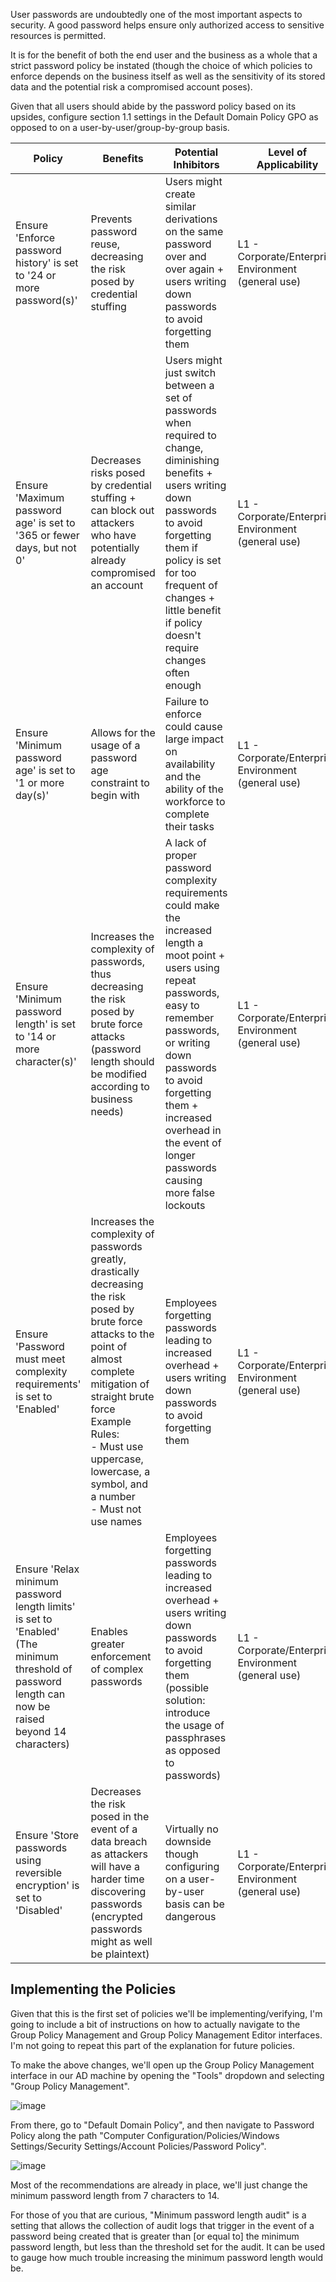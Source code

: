 User passwords are undoubtedly one of the most important aspects to security. A good password helps ensure only authorized access to sensitive resources is permitted.

It is for the benefit of both the end user and the business as a whole that a strict password policy be instated (though the choice of which policies to enforce depends on the business itself as well as the sensitivity of its stored data and the potential risk a compromised account poses).

Given that all users should abide by the password policy based on its upsides, configure section 1.1 settings in the Default Domain Policy GPO as opposed to on a user-by-user/group-by-group basis.

| Policy | Benefits | Potential Inhibitors | Level of Applicability |
| ---- | ---- | ---- | ---- |
| Ensure 'Enforce password history' is set to '24 or more password(s)' | Prevents password reuse, decreasing the risk posed by credential stuffing | Users might create similar derivations on the same password over and over again + users writing down passwords to avoid forgetting them | L1 - Corporate/Enterprise Environment (general use) |
| Ensure 'Maximum password age' is set to '365 or fewer days, but not 0' | Decreases risks posed by credential stuffing + can block out attackers who have potentially already compromised an account | Users might just switch between a set of passwords when required to change, diminishing benefits + users writing down passwords to avoid forgetting them if policy is set for too frequent of changes + little benefit if policy doesn't require changes often enough | L1 - Corporate/Enterprise Environment (general use) |
| Ensure 'Minimum password age' is set to '1 or more day(s)' | Allows for the usage of a password age constraint to begin with | Failure to enforce could cause large impact on availability and the ability of the workforce to complete their tasks | L1 - Corporate/Enterprise Environment (general use) |
| Ensure 'Minimum password length' is set to '14 or more character(s)' | Increases the complexity of passwords, thus decreasing the risk posed by brute force attacks (password length should be modified according to business needs) | A lack of proper password complexity requirements could make the increased length a moot point + users using repeat passwords, easy to remember passwords, or writing down passwords to avoid forgetting them + increased overhead in the event of longer passwords causing more false lockouts | L1 - Corporate/Enterprise Environment (general use) |
| Ensure 'Password must meet complexity requirements' is set to 'Enabled' | Increases the complexity of passwords greatly, drastically decreasing the risk posed by brute force attacks to the point of almost complete mitigation of straight brute force<br>Example Rules:<br>- Must use uppercase, lowercase, a symbol, and a number<br>- Must not use names | Employees forgetting passwords leading to increased overhead + users writing down passwords to avoid forgetting them | L1 - Corporate/Enterprise Environment (general use) |
| Ensure 'Relax minimum password length limits' is set to 'Enabled'<br>(The minimum threshold of password length can now be raised beyond 14 characters) | Enables greater enforcement of complex passwords | Employees forgetting passwords leading to increased overhead + users writing down passwords to avoid forgetting them (possible solution: introduce the usage of passphrases as opposed to passwords) | L1 - Corporate/Enterprise Environment (general use) |
| Ensure 'Store passwords using reversible encryption' is set to 'Disabled' | Decreases the risk posed in the event of a data breach as attackers will have a harder time discovering passwords (encrypted passwords might as well be plaintext) | Virtually no downside though configuring on a user-by-user basis can be dangerous | L1 - Corporate/Enterprise Environment (general use) |
## Implementing the Policies
Given that this is the first set of policies we'll be implementing/verifying, I'm going to include a bit of instructions on how to actually navigate to the Group Policy Management and Group Policy Management Editor interfaces. I'm not going to repeat this part of the explanation for future policies.

To make the above changes, we'll open up the Group Policy Management interface in our AD machine by opening the "Tools" dropdown and selecting "Group Policy Management".

![image](https://github.com/Jacob-Hegy/CIS-Hardening-Guide/assets/85857129/519987e1-1492-42b7-a561-877e4921fa38)


From there, go to "Default Domain Policy", and then navigate to Password Policy along the path "Computer Configuration/Policies/Windows Settings/Security Settings/Account Policies/Password Policy".

![image](https://github.com/Jacob-Hegy/CIS-Hardening-Guide/assets/85857129/e12049f2-aaed-43e1-9cf6-aa2e4a94ee30)


Most of the recommendations are already in place, we'll just change the minimum password length from 7 characters to 14.

For those of you that are curious, "Minimum password length audit" is a setting that allows the collection of audit logs that trigger in the event of a password being created that is greater than \[or equal to] the minimum password length, but less than the threshold set for the audit. It can be used to gauge how much trouble increasing the minimum password length would be.
